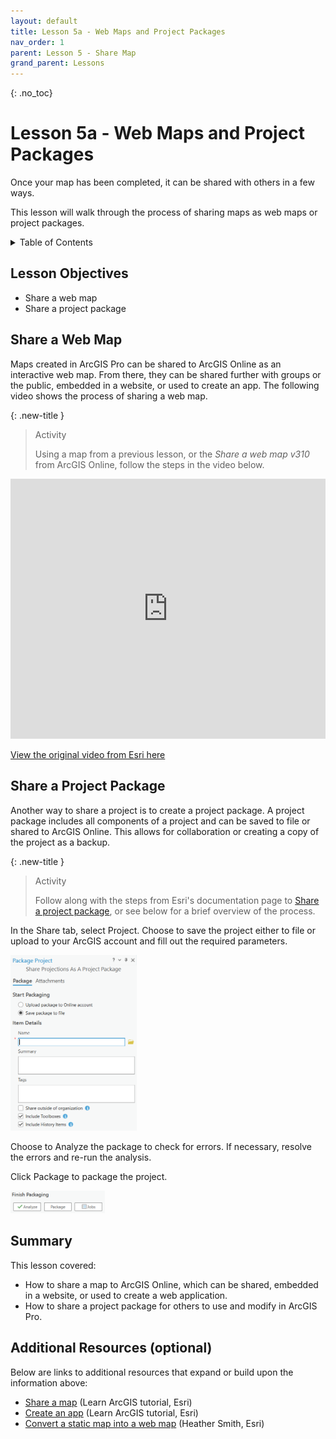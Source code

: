 ```yaml
---
layout: default
title: Lesson 5a - Web Maps and Project Packages
nav_order: 1
parent: Lesson 5 - Share Map
grand_parent: Lessons
---
```


{: .no_toc}  
# Lesson 5a - Web Maps and Project Packages
Once your map has been completed, it can be shared with others in a few ways.

This lesson will walk through the process of sharing maps as web maps or project packages.

<details markdown="block" class="toc">
  <summary>
    Table of Contents
  </summary>
  {: .text-delta }
- TOC
{:toc}
</details>

## Lesson Objectives
- Share a web map
- Share a project package

## Share a Web Map
Maps created in ArcGIS Pro can be shared to ArcGIS Online as an interactive web map. From there, they can be shared further with groups or the public, embedded in a website, or used to create an app. The following video shows the process of sharing a web map.

{: .new-title }
> Activity
> 
> Using a map from a previous lesson, or the *Share a web map v310* from ArcGIS Online, follow the steps in the video below.

<iframe width="100%" height="416" allowfullscreen frameborder=0 src="https://www.youtube.com/embed/RUHOf6P6Bl0?si=WOf79q9PNAVHqCZo" title="Share a web map in ArcGIS Pro"></iframe>

[View the original video from Esri here](https://youtu.be/RUHOf6P6Bl0)

## Share a Project Package
Another way to share a project is to create a project package. A project package includes all components of a project and can be saved to file or shared to ArcGIS Online. This allows for collaboration or creating a copy of the project as a backup.

{: .new-title }
> Activity
> 
> Follow along with the steps from Esri's documentation page to [Share a project package](https://pro.arcgis.com/en/pro-app/3.1/help/sharing/overview/project-package.htm), or see below for a brief overview of the process.

In the Share tab, select Project. Choose to save the project either to file or upload to your ArcGIS account and fill out the required parameters.

<img src="../assets/img/Project_Package.PNG" alt="Package Project tool" width="40%">

Choose to Analyze the package to check for errors. If necessary, resolve the errors and re-run the analysis.

Click Package to package the project.

<img src="../assets/img/Project_Package_Analyze.PNG" alt="Analyze and package project" width="30%">

## Summary
This lesson covered:

- How to share a map to ArcGIS Online, which can be shared, embedded in a website, or used to create a web application.
- How to share a project package for others to use and modify in ArcGIS Pro. 

## Additional Resources (optional)
Below are links to additional resources that expand or build upon the information above:

- [Share a map](https://learn.arcgis.com/en/projects/share-a-map/) (Learn ArcGIS tutorial, Esri)
- [Create an app](https://learn.arcgis.com/en/projects/create-an-app/) (Learn ArcGIS tutorial, Esri)
- [Convert a static map into a web map](https://learn.arcgis.com/en/projects/convert-a-static-map-into-a-web-app/) (Heather Smith, Esri)
